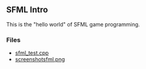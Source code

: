 ## SFML Intro 

This is the "hello world" of SFML game programming. 


### Files
- [sfml_test.cpp](sfml_test.cpp) 
- [screenshotsfml.png](<imgsrc> "https://github.com/derrk/2143-OOP-Pollock/blob/main/Assignments/A06/screenshotsfml.png")

